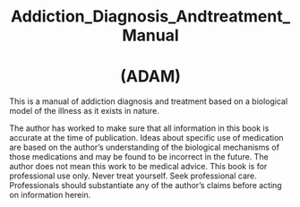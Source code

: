 <center><h1>Addiction_Diagnosis_Andtreatment_Manual</h1></center>
<center><h1>(ADAM)</h1></center>


This is a manual of addiction diagnosis and treatment based on a biological model of the illness as it exists in nature. 

The author has worked to make sure that all information in this book is accurate at the time of publication. Ideas about specific use of medication are based on the author’s understanding of the biological mechanisms of those medications and may be found to be incorrect in the future. The author does not mean this work to be medical advice. This book is for professional use only. Never treat yourself. Seek professional care. Professionals should substantiate any of the author’s claims before acting on information herein.
